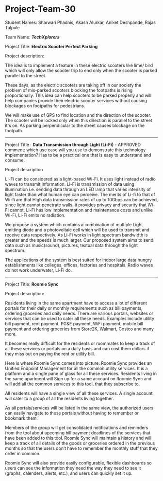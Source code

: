# Project-Team-30

Student Names: Sharwari Phadnis, Akash Alurkar, Aniket Deshpande, Rajas Tulpule

Team Name: **_TechXplorers_**

Project Title:
**Electric Scooter Perfect Parking**

Project description:

The idea is to implement a feature in these electric scooters like lime/ bird which will only allow the scooter trip to end only when the scooter is parked parallel to the street.

These days, as the electric scooters are taking off in our society the problem of mis-parked scooters blocking the footpaths is rising proportionally. This idea can help scooters to be parked properly and will help companies provide their electric scooter services without causing blockages on footpaths for pedestrians.

We will make use of GPS to find location and the direction of the scooter. The scooter will be locked only when this direction is parallel to the street it's on. As parking perpendicular to the street causes blockage on the footpath.

-------------------------------------------------------------------------------------------------------

Project Title :
**Data Transmission through Light (Li-Fi)**   - APPROVED
comment: which use case will you use to demonstrate this technology implementation? Has to be a practical one that is easy to understand and consume. 

Project description

Li-Fi can be considered as a light-based Wi-Fi. It uses light instead of radio waves to transmit information. Li-Fi is transmission of data using illumination i.e. sending data through an LED lamp that varies intensity of light faster than what human eye can perceive. The merits of Li-fi to that of Wi-fi are that High data transmission rates of up to 10Gbps can be achieved, since light cannot penetrate walls, it provides privacy and security that Wi-Fi cannot, Li-Fi has low implementation and maintenance costs and unlike Wi-Fi, Li-Fi emits no radiation.

We propose a system which contains a combination of multiple Light emitting diode and a photovoltaic cell which will be used to transmit and receive data respectively. As Li-Fi works in light spectrum bandwidth is greater and the speeds is much larger. Our proposed system aims to send data such as music(sound), pictures, textual data through the light spectrum.

The applications of the system is best suited for indoor large data hungry establishments like colleges, offices, factories and hospitals. Radio waves do not work underwater, Li-Fi do.

-------------------------------------------------------------------------------------------------------

Project Title:
**Roomie Sync**

Project description:

Residents living in the same apartment have to access a lot of different portals for their daily or monthly requirements such as bill payments, ordering groceries and daily needs. There are various portals, websites or services that can be used to cater all these needs. Examples include utility bill payment, rent payment, PG&E payment, WiFi payment, mobile bill payment and ordering groceries from Store2K, Walmart, Costco and many more.

It becomes really difficult for the residents or roommates to keep a track of all these services or portals on a daily basis and can cost them dollars if they miss out on paying the rent or utility bill.

Here is where Roomie Sync comes into picture. Roomie Sync provides an Unified Endpoint Management for all the common utility services. It is a platform and a single pane of glass for all these services. Residents living in the same apartment will Sign up for a same account on Roomie Sync and will add all the common services to this tool, that they subscribe to.

All residents will have a single view of all these services. A single account will cater to a group of all the residents living together.

As all portals/services will be listed in the same view, the authorized users can easily navigate to these portals without having to remember or bookmark them.

Members of the group will get consolidated notifications and reminders from the tool about upcoming bill payment deadlines of the services that have been added to this tool. Roomie Sync will maintain a history and will keep a track of all details of the goods or groceries ordered in the previous months so that the users don’t have to remember the monthly stuff that they order in common.

Roomie Sync will also provide easily configurable, flexible dashboards so users can see the information they need the way they need to see it (graphs, calenders, alerts, etc.), and users can quickly set it up.
